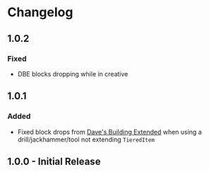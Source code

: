 # Changelog

## 1.0.2

### Fixed

- DBE blocks dropping while in creative

## 1.0.1

### Added

- Fixed block drops from [Dave's Building Extended](https://www.curseforge.com/minecraft/mc-mods/daves-building-extended) when using a drill/jackhammer/tool not extending `TieredItem`

## 1.0.0 - Initial Release